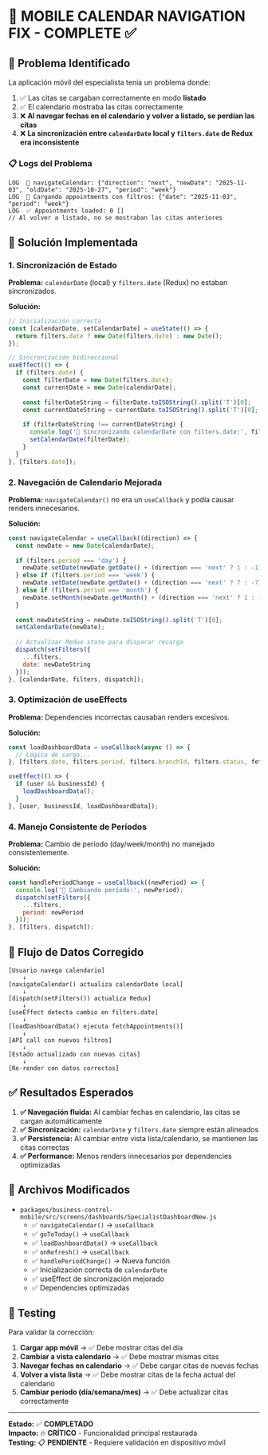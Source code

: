 # 📱 MOBILE CALENDAR NAVIGATION FIX - COMPLETE ✅

## 🐛 Problema Identificado

La aplicación móvil del especialista tenía un problema donde:

1. ✅ Las citas se cargaban correctamente en modo **listado** 
2. ✅ El calendario mostraba las citas correctamente
3. ❌ **Al navegar fechas en el calendario y volver a listado, se perdían las citas**
4. ❌ **La sincronización entre `calendarDate` local y `filters.date` de Redux era inconsistente**

### 📋 Logs del Problema

```
LOG  📅 navigateCalendar: {"direction": "next", "newDate": "2025-11-03", "oldDate": "2025-10-27", "period": "week"}
LOG  📱 Cargando appointments con filtros: {"date": "2025-11-03", "period": "week"}
LOG  ✅ Appointments loaded: 0 []
// Al volver a listado, no se mostraban las citas anteriores
```

## 🔧 Solución Implementada

### 1. **Sincronización de Estado** 

**Problema:** `calendarDate` (local) y `filters.date` (Redux) no estaban sincronizados.

**Solución:**
```javascript
// Inicialización correcta
const [calendarDate, setCalendarDate] = useState(() => {
  return filters.date ? new Date(filters.date) : new Date();
});

// Sincronización bidireccional
useEffect(() => {
  if (filters.date) {
    const filterDate = new Date(filters.date);
    const currentDate = new Date(calendarDate);
    
    const filterDateString = filterDate.toISOString().split('T')[0];
    const currentDateString = currentDate.toISOString().split('T')[0];
    
    if (filterDateString !== currentDateString) {
      console.log('📅 Sincronizando calendarDate con filters.date:', filterDateString);
      setCalendarDate(filterDate);
    }
  }
}, [filters.date]);
```

### 2. **Navegación de Calendario Mejorada**

**Problema:** `navigateCalendar()` no era un `useCallback` y podía causar renders innecesarios.

**Solución:**
```javascript
const navigateCalendar = useCallback((direction) => {
  const newDate = new Date(calendarDate);
  
  if (filters.period === 'day') {
    newDate.setDate(newDate.getDate() + (direction === 'next' ? 1 : -1));
  } else if (filters.period === 'week') {
    newDate.setDate(newDate.getDate() + (direction === 'next' ? 7 : -7));
  } else if (filters.period === 'month') {
    newDate.setMonth(newDate.getMonth() + (direction === 'next' ? 1 : -1));
  }
  
  const newDateString = newDate.toISOString().split('T')[0];
  setCalendarDate(newDate);
  
  // Actualizar Redux state para disparar recarga
  dispatch(setFilters({
    ...filters,
    date: newDateString
  }));
}, [calendarDate, filters, dispatch]);
```

### 3. **Optimización de useEffects**

**Problema:** Dependencies incorrectas causaban renders excesivos.

**Solución:**
```javascript
const loadDashboardData = useCallback(async () => {
  // Lógica de carga...
}, [filters.date, filters.period, filters.branchId, filters.status, fetchAppointments]);

useEffect(() => {
  if (user && businessId) {
    loadDashboardData();
  }
}, [user, businessId, loadDashboardData]);
```

### 4. **Manejo Consistente de Períodos**

**Problema:** Cambio de período (day/week/month) no manejado consistentemente.

**Solución:**
```javascript
const handlePeriodChange = useCallback((newPeriod) => {
  console.log('📅 Cambiando período:', newPeriod);
  dispatch(setFilters({ 
    ...filters, 
    period: newPeriod 
  }));
}, [filters, dispatch]);
```

## 🔄 Flujo de Datos Corregido

```
[Usuario navega calendario] 
    ↓
[navigateCalendar() actualiza calendarDate local]
    ↓  
[dispatch(setFilters()) actualiza Redux]
    ↓
[useEffect detecta cambio en filters.date]
    ↓
[loadDashboardData() ejecuta fetchAppointments()]
    ↓
[API call con nuevos filtros]
    ↓
[Estado actualizado con nuevas citas]
    ↓
[Re-render con datos correctos]
```

## ✅ Resultados Esperados

1. **✅ Navegación fluida:** Al cambiar fechas en calendario, las citas se cargan automáticamente
2. **✅ Sincronización:** `calendarDate` y `filters.date` siempre están alineados  
3. **✅ Persistencia:** Al cambiar entre vista lista/calendario, se mantienen las citas correctas
4. **✅ Performance:** Menos renders innecesarios por dependencies optimizadas

## 📝 Archivos Modificados

- `packages/business-control-mobile/src/screens/dashboards/SpecialistDashboardNew.js`
  - ✅ `navigateCalendar()` → `useCallback`
  - ✅ `goToToday()` → `useCallback`  
  - ✅ `loadDashboardData()` → `useCallback`
  - ✅ `onRefresh()` → `useCallback`
  - ✅ `handlePeriodChange()` → Nueva función
  - ✅ Inicialización correcta de `calendarDate`
  - ✅ useEffect de sincronización mejorado
  - ✅ Dependencies optimizadas

## 🧪 Testing

Para validar la corrección:

1. **Cargar app móvil** → ✅ Debe mostrar citas del día
2. **Cambiar a vista calendario** → ✅ Debe mostrar mismas citas
3. **Navegar fechas en calendario** → ✅ Debe cargar citas de nuevas fechas  
4. **Volver a vista lista** → ✅ Debe mostrar citas de la fecha actual del calendario
5. **Cambiar período (día/semana/mes)** → ✅ Debe actualizar citas correctamente

---

**Estado:** ✅ **COMPLETADO**  
**Impacto:** 🔥 **CRÍTICO** - Funcionalidad principal restaurada  
**Testing:** 📋 **PENDIENTE** - Requiere validación en dispositivo móvil
